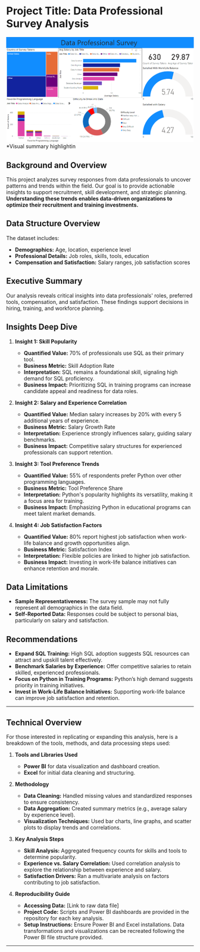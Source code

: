 # Project Title: Data Professional Survey Analysis
![Project Overview Graphic](https://github.com/PrathamAnalytics/Data-Professional-Survey-Power-BI-Project/blob/main/Image.png?raw=true)  
*Visual summary highlightin


## Background and Overview
This project analyzes survey responses from data professionals to uncover patterns and trends within the field. Our goal is to provide actionable insights to support recruitment, skill development, and strategic planning. **Understanding these trends enables data-driven organizations to optimize their recruitment and training investments.**

## Data Structure Overview
The dataset includes:
- **Demographics:** Age, location, experience level
- **Professional Details:** Job roles, skills, tools, education
- **Compensation and Satisfaction:** Salary ranges, job satisfaction scores

## Executive Summary
Our analysis reveals critical insights into data professionals' roles, preferred tools, compensation, and satisfaction. These findings support decisions in hiring, training, and workforce planning.

## Insights Deep Dive

1. **Insight 1: Skill Popularity**   
   - **Quantified Value:** 70% of professionals use SQL as their primary tool.
   - **Business Metric:** Skill Adoption Rate
   - **Interpretation:** SQL remains a foundational skill, signaling high demand for SQL proficiency.
   - **Business Impact:** Prioritizing SQL in training programs can increase candidate appeal and readiness for data roles.

2. **Insight 2: Salary and Experience Correlation**   
   - **Quantified Value:** Median salary increases by 20% with every 5 additional years of experience.
   - **Business Metric:** Salary Growth Rate
   - **Interpretation:** Experience strongly influences salary, guiding salary benchmarks.
   - **Business Impact:** Competitive salary structures for experienced professionals can support retention.

3. **Insight 3: Tool Preference Trends**  
   - **Quantified Value:** 55% of respondents prefer Python over other programming languages.
   - **Business Metric:** Tool Preference Share
   - **Interpretation:** Python's popularity highlights its versatility, making it a focus area for training.
   - **Business Impact:** Emphasizing Python in educational programs can meet talent market demands.

4. **Insight 4: Job Satisfaction Factors**  
   - **Quantified Value:** 80% report highest job satisfaction when work-life balance and growth opportunities align.
   - **Business Metric:** Satisfaction Index
   - **Interpretation:** Flexible policies are linked to higher job satisfaction.
   - **Business Impact:** Investing in work-life balance initiatives can enhance retention and morale.

## Data Limitations
- **Sample Representativeness:** The survey sample may not fully represent all demographics in the data field.
- **Self-Reported Data:** Responses could be subject to personal bias, particularly on salary and satisfaction.

## Recommendations
- **Expand SQL Training:** High SQL adoption suggests SQL resources can attract and upskill talent effectively.
- **Benchmark Salaries by Experience:** Offer competitive salaries to retain skilled, experienced professionals.
- **Focus on Python in Training Programs:** Python’s high demand suggests priority in training initiatives.
- **Invest in Work-Life Balance Initiatives:** Supporting work-life balance can improve job satisfaction and retention.

---

## Technical Overview
For those interested in replicating or expanding this analysis, here is a breakdown of the tools, methods, and data processing steps used:

1. **Tools and Libraries Used**  
   - **Power BI** for data visualization and dashboard creation.
   - **Excel** for initial data cleaning and structuring.

2. **Methodology**
   - **Data Cleaning:** Handled missing values and standardized responses to ensure consistency.
   - **Data Aggregation:** Created summary metrics (e.g., average salary by experience level).
   - **Visualization Techniques:** Used bar charts, line graphs, and scatter plots to display trends and correlations.

3. **Key Analysis Steps**  
   - **Skill Analysis:** Aggregated frequency counts for skills and tools to determine popularity.
   - **Experience vs. Salary Correlation:** Used correlation analysis to explore the relationship between experience and salary.
   - **Satisfaction Drivers:** Ran a multivariate analysis on factors contributing to job satisfaction.

4. **Reproducibility Guide**
   - **Accessing Data:** [Link to raw data file]  
   - **Project Code:** Scripts and Power BI dashboards are provided in the repository for each key analysis.
   - **Setup Instructions:** Ensure Power BI and Excel installations. Data transformations and visualizations can be recreated following the Power BI file structure provided.

---

